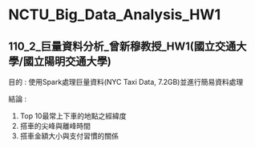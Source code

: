 # NCTU_Big_Data_Analysis_HW1
## 110_2_巨量資料分析_曾新穆教授_HW1(國立交通大學/國立陽明交通大學)
目的 :  使用Spark處理巨量資料(NYC Taxi Data, 7.2GB)並進行簡易資料處理  

結論 :  
1. Top 10最常上下車的地點之經緯度
2. 搭車的尖峰與離峰時間
3. 搭車金額大小與支付習慣的關係

